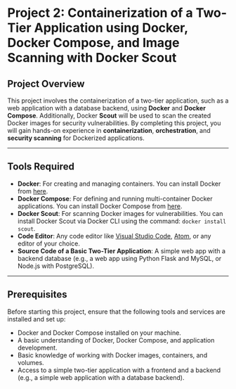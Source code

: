 # Project 2: Containerization of a Two-Tier Application using Docker, Docker Compose, and Image Scanning with Docker Scout

## Project Overview

This project involves the containerization of a two-tier application, such as a web application with a database backend, using **Docker** and **Docker Compose**. Additionally, Docker **Scout** will be used to scan the created Docker images for security vulnerabilities. By completing this project, you will gain hands-on experience in **containerization**, **orchestration**, and **security scanning** for Dockerized applications.

---

## Tools Required

- **Docker**: For creating and managing containers. You can install Docker from [here](https://www.docker.com/get-started).
- **Docker Compose**: For defining and running multi-container Docker applications. You can install Docker Compose from [here](https://docs.docker.com/compose/install/).
- **Docker Scout**: For scanning Docker images for vulnerabilities. You can install Docker Scout via Docker CLI using the command: `docker install scout`.
- **Code Editor**: Any code editor like [Visual Studio Code](https://code.visualstudio.com/), [Atom](https://atom.io/), or any editor of your choice.
- **Source Code of a Basic Two-Tier Application**: A simple web app with a backend database (e.g., a web app using Python Flask and MySQL, or Node.js with PostgreSQL).

---

## Prerequisites

Before starting this project, ensure that the following tools and services are installed and set up:

- Docker and Docker Compose installed on your machine.
- A basic understanding of Docker, Docker Compose, and application development.
- Basic knowledge of working with Docker images, containers, and volumes.
- Access to a simple two-tier application with a frontend and a backend (e.g., a simple web application with a database backend).
